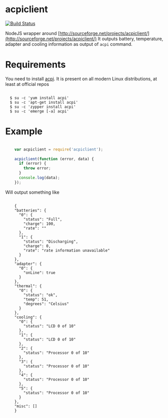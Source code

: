 # acpiclient

[![Build Status](https://travis-ci.org/vodolaz095/acpiclient.svg)](https://travis-ci.org/vodolaz095/acpiclient)

NodeJS wrapper around [http://sourceforge.net/projects/acpiclient/](http://sourceforge.net/projects/acpiclient/)
It outputs battery, temperature, adapter and cooling information as output of `acpi` command.

# Requirements
You need to install [acpi](http://sourceforge.net/projects/acpiclient/).
It is present on all modern Linux distributions, at least at official repos 

```shell

  $ su -c 'yum install acpi'
  $ su -c 'apt-get install acpi'
  $ su -c 'zypper install acpi'
  $ su -c 'emerge [-a] acpi'

```



# Example

```javascript

    var acpiclient = require('acpiclient');
    
    acpiclient(function (error, data) {
      if (error) {
        throw error;
      }
      console.log(data);
    });
```

Will output something like

```

    {
    "batteries": {
      "0": {
        "status": "Full",
        "charge": 100,
        "rate": ""
      },
      "1": {
        "status": "Discharging",
        "charge": 0,
        "rate": "rate information unavailable"
      }
    },
    "adapter": {
      "0": {
        "onLine": true
      }
    },
    "thermal": {
      "0": {
        "status": "ok",
        "temp": 51,
        "degrees": "Celsius"
      }
    },
    "cooling": {
      "0": {
        "status": "LCD 0 of 10"
      },
      "1": {
        "status": "LCD 0 of 10"
      },
      "2": {
        "status": "Processor 0 of 10"
      },
      "3": {
        "status": "Processor 0 of 10"
      },
      "4": {
        "status": "Processor 0 of 10"
      },
      "5": {
        "status": "Processor 0 of 10"
      }
    },
    "misc": []
    }

```